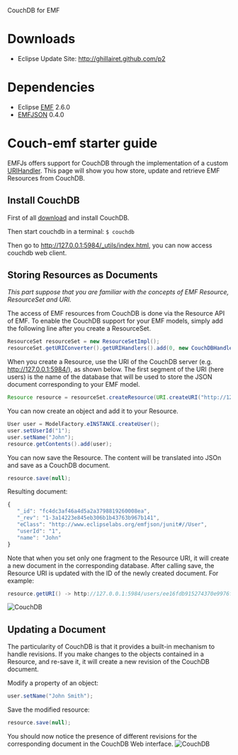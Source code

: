 CouchDB for EMF

# Downloads

 - Eclipse Update Site: http://ghillairet.github.com/p2

# Dependencies
  
  - Eclipse [EMF](http://www.eclipse.org/emf) 2.6.0
  - [EMFJSON](http://github.com/ghillairet/emfjson) 0.4.0

# Couch-emf starter guide

EMFJs offers support for CouchDB through the implementation of a custom [URIHandler](http://download.eclipse.org/modeling/emf/emf/javadoc/2.7.0/org/eclipse/emf/ecore/resource/impl/URIHandlerImpl.html). This page will show you how store, update and retrieve EMF Resources from CouchDB. 

## Install CouchDB

First of all [download](http://couchdb.apache.org/downloads.html) and install CouchDB. 

Then start couchdb in a terminal:
``$ couchdb``

Then go to http://127.0.0.1:5984/_utils/index.html, you can now access couchdb web client.

## Storing Resources as Documents
_This part suppose that you are familiar with the concepts of EMF Resource, ResourceSet and URI._

The access of EMF resources from CouchDB is done via the Resource API of EMF. To enable the CouchDB support for your EMF models, simply add the following line after you create a ResourceSet.

```java
ResourceSet resourceSet = new ResourceSetImpl();
resourceSet.getURIConverter().getURIHandlers().add(0, new CouchDBHandler());
```

When you create a Resource, use the URI of the CouchDB server (e.g. http://127.0.0.1:5984/), as shown below. The first segment of the URI (here users) is the name of the database that will be used to store the JSON document corresponding to your EMF model.

```java
Resource resource = resourceSet.createResource(URI.createURI("http://127.0.0.1:5984/users"));
```

You can now create an object and add it to your Resource.

```java
User user = ModelFactory.eINSTANCE.createUser();
user.setUserId("1");
user.setName("John");
resource.getContents().add(user);
```

You can now save the Resource. The content will be translated into JSOn and save as a CouchDB document.
```java
resource.save(null);
```

Resulting document:
```javascript
{
   "_id": "fc4dc3af46a4d5a2a3798819260008ea",
   "_rev": "1-3a14223e845eb306b1b43763b967b141",
   "eClass": "http://www.eclipselabs.org/emfjson/junit#//User",
   "userId": "1",
   "name": "John"
}
```

Note that when you set only one fragment to the Resource URI, it will create a new document in the corresponding database. After calling save, the Resource URI is updated with the ID of the newly created document.
For example:

```java
resource.getURI() -> http://127.0.0.1:5984/users/ee16fdb915274370e9976fc1fd00ad6f
```

![CouchDB](http://dl.dropbox.com/u/43033733/Screen%20shot%202012-01-30%20at%2012.21.50.png)

## Updating a Document

The particularity of CouchDB is that it provides a built-in mechanism to handle revisions. If you make changes to the objects contained in a Resource, and re-save it, it will create a new revision of the CouchDB document.

Modify a property of an object:
```java
user.setName("John Smith");
```

Save the modified resource:
```java
resource.save(null);
```

You should now notice the presence of different revisions for the corresponding document in the CouchDB Web interface.
![CouchDB](http://dl.dropbox.com/u/43033733/Screen%20shot%202012-01-30%20at%2012.23.46.png)
